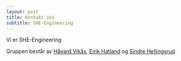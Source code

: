 ```yaml
---
layout: post
title: Kontakt oss
subtitle: SHE-Engineering
---
```


Vi er SHE-Engineering

Gruppen består av [Håvard Vikås](https://www.facebook.com/havard.vikas), [Eirik Hatland](https://www.facebook.com/eirik.hatland.7) og [Sindre Hellingsrud](https://www.facebook.com/Sindre.Kvear.Hellingsrud)

